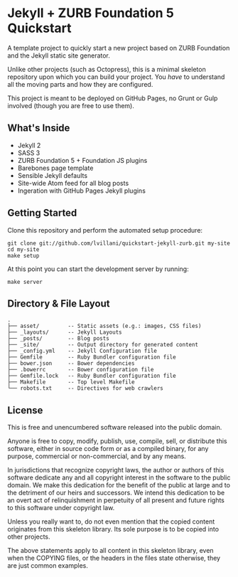 # Jekyll + ZURB Foundation 5 Quickstart

A template project to quickly start a new project based on ZURB Foundation and the Jekyll static
site generator.

Unlike other projects (such as Octopress), this is a minimal skeleton repository upon which you
can build your project. You _have_ to understand all the moving parts and how they are configured.

This project is meant to be deployed on GitHub Pages, no Grunt or Gulp involved (though you are free
to use them).


## What's Inside

- Jekyll 2
- SASS 3
- ZURB Foundation 5 + Foundation JS plugins
- Barebones page template
- Sensible Jekyll defaults
- Site-wide Atom feed for all blog posts
- Ingeration with GitHub Pages Jekyll plugins


## Getting Started

Clone this repository and perform the automated setup procedure:

    git clone git://github.com/lvillani/quickstart-jekyll-zurb.git my-site
    cd my-site
    make setup

At this point you can start the development server by running:

    make server


## Directory & File Layout

    .
    ├── asset/         -- Static assets (e.g.: images, CSS files)
    ├── _layouts/      -- Jekyll Layouts
    ├── _posts/        -- Blog posts
    ├── _site/         -- Output directory for generated content
    ├── _config.yml    -- Jekyll Configuration file
	├── Gemfile        -- Ruby Bundler configuration file
	├── bower.json     -- Bower dependencies
    ├── .bowerrc       -- Bower configuration file
    ├── Gemfile.lock   -- Ruby Bundler configuration file
    ├── Makefile       -- Top level Makefile
    └── robots.txt     -- Directives for web crawlers


## License

This is free and unencumbered software released into the public domain.

Anyone is free to copy, modify, publish, use, compile, sell, or distribute this software, either
in source code form or as a compiled binary, for any purpose, commercial or non-commercial, and by
any means.

In jurisdictions that recognize copyright laws, the author or authors of this software dedicate
any and all copyright interest in the software to the public domain. We make this dedication for
the benefit of the public at large and to the detriment of our heirs and successors. We intend
this dedication to be an overt act of relinquishment in perpetuity of all present and future
rights to this software under copyright law.

Unless you really want to, do not even mention that the copied content originates from this
skeleton library. Its sole purpose is to be copied into other projects.

The above statements apply to all content in this skeleton library, even when the COPYING files,
or the headers in the files state otherwise, they are just common examples.
